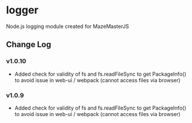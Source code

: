# logger

Node.js logging module created for MazeMasterJS

## Change Log

### v1.0.10

-   Added check for validity of fs and fs.readFileSync to get PackageInfo() to avoid issue in web-ui / webpack (cannot access files via browser)

### v1.0.9

-   Added check for validity of fs and fs.readFileSync to get PackageInfo() to avoid issue in web-ui / webpack (cannot access files via browser)

